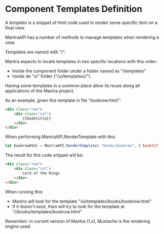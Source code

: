 # Component Templates Definition

A *template* is a snippet of html code used to render some specific item on a final view.

MantraAPI has a number of methods to manage templates when rendering a view.

Templates are named with "<component name>/<file name of the template>".

Mantra expects to locate templates in two specific locations with this order:

* Inside the component folder under a folder named as "/templates"
* Inside de "ui" folder ("/ui/templates/<component name>/"). 

Having some templates in a common place allow its reuse along all applications of the Mantra project.

As an example, given this template in file "bookrow.html":

```html
<div class="row">
    <div class="col">
        {{booktitle}}
    </div>
</div>
```

When performing MantraAPI.RenderTemplate with this:

```js
let bookrowHtml = MantraAPI.RenderTemplate( "books/bookrow", { booktitle: "Lord of the Rings})
```

The result for this code snippet will be:

```html
<div class="row">
    <div class="col">
        Lord of the Rings
    </div>
</div>
```

When running this:
* Mantra will look for the template "/ui/templates/books/bookrow.html"
* If it doesn't exist, then will try to look for the template at "/<components location>/books/templates/bookrow.html"

*Remember:* in current version of Mantra (1.x), Mustache is the rendering engine used.